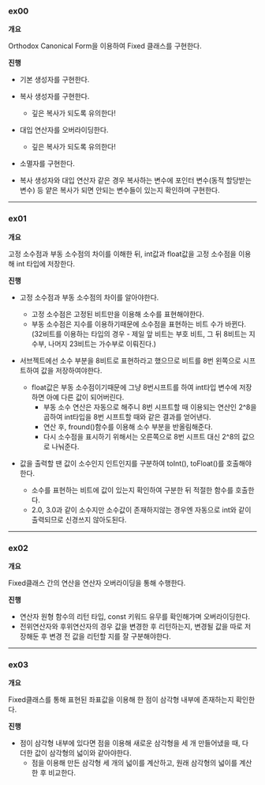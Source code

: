 ### ex00


**개요**

Orthodox Canonical Form을 이용하여 Fixed 클래스를 구현한다.

**진행**

- 기본 생성자를 구현한다.
- 복사 생성자를 구현한다.
	- 깊은 복사가 되도록 유의한다!
- 대입 연산자를 오버라이딩한다.
	- 깊은 복사가 되도록 유의한다!
- 소멸자를 구현한다.

- 복사 생성자와 대입 연산자 같은 경우 복사하는 변수에 포인터 변수(동적 할당받는 변수) 등 얕은 복사가 되면 안되는 변수들이 있는지 확인하며 구현한다.

****

### ex01

**개요**

고정 소수점과 부동 소수점의 차이를 이해한 뒤, int값과 float값을 고정 소수점을 이용해 int 타입에 저장한다.

**진행**

- 고정 소수점과 부동 소수점의 차이를 알아야한다.
	- 고정 소수점은 고정된 비트만을 이용해 소수를 표현해야한다.
	- 부동 소수점은 지수를 이용하기때문에 소수점을 표현하는 비트 수가 바뀐다. (32비트를 이용하는 타입의 경우 - 제일 앞 비트는 부호 비트, 그 뒤 8비트는 지수부, 나머지 23비트는 가수부로 이뤄진다.)
- 서브젝트에선 소수 부분을 8비트로 표현하라고 했으므로 비트를 8번 왼쪽으로 시프트하여 값을 저장하여야한다.
	- float값은 부동 소수점이기때문에 그냥 8번시프트를 하여 int타입 변수에 저장하면 아예 다른 값이 되어버린다.
		- 부동 소수 연산은 자동으로 해주니 8번 시프트할 때 이용되는 연산인 2^8을 곱하여 int타입을 8번 시프트할 때와 같은 결과를 얻어낸다.
		- 연산 후, fround()함수를 이용해 소수 부분을 반올림해준다.
		- 다시 소수점을 표시하기 위해서는 오른쪽으로 8번 시프트 대신 2^8의 값으로 나눠준다.

- 값을 출력할 땐 값이 소수인지 인트인지를 구분하여 toInt(), toFloat()를 호출해야한다.
	- 소수를 표현하는 비트에 값이 있는지 확인하여 구분한 뒤 적절한 함수를 호출한다.
	- 2.0, 3.0과 같이 소수지만 소수값이 존재하지않는 경우엔 자동으로 int와 같이 출력되므로 신경쓰지 않아도된다.

****

### ex02

**개요**

Fixed클래스 간의 연산을 연산자 오버라이딩을 통해 수행한다.

**진행**

- 연산자 원형 함수의 리턴 타입, const 키워드 유무를 확인해가며 오버라이딩한다.
- 전위연산자와 후위연산자의 경우 값을 변경한 후 리턴하는지, 변경될 값을 따로 저장해둔 후 변경 전 값을 리턴할 지를 잘 구분해야한다.

****

### ex03

**개요**

Fixed클래스를 통해 표현된 좌표값을 이용해 한 점이 삼각형 내부에 존재하는지 확인한다.

**진행**

- 점이 삼각형 내부에 있다면 점을 이용해 새로운 삼각형을 세 개 만들어냈을 때, 다 더한 값이 삼각형의 넓이와 같아야한다.
	- 점을 이용해 만든 삼각형 세 개의 넓이를 계산하고, 원래 삼각형의 넓이를 계산한 후 비교한다.

